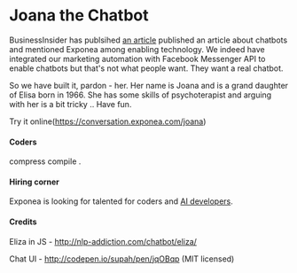 
# Joana the Chatbot

BusinessInsider has publsihed [an article](http://www.businessinsider.com/chatbots-explained-why-businesses-should-be-paying-attention-to-the-chatbot-revolution-2016-7) published an article about chatbots and mentioned Exponea among enabling technology. We indeed have integrated our marketing automation with Facebook Messenger API to enable chatbots but that's not what people want. They want a real chatbot. 

So we have built it, pardon - her. Her name is Joana and is a grand daughter of Elisa born in 1966. She has some skills of psychoterapist and arguing with her is a bit tricky ..
Have fun. 

Try it online(https://conversation.exponea.com/joana)

#### Coders

compress compile . 

#### Hiring corner

Exponea is looking for talented for coders and [AI developers](https://exponea.com/careers/).

#### Credits

Eliza in JS - http://nlp-addiction.com/chatbot/eliza/

Chat UI - http://codepen.io/supah/pen/jqOBqp (MIT licensed)


